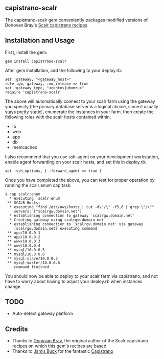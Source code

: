 ## capistrano-scalr

The capistrano-scalr gem conveniently packages modified versions of Donovan Bray's [Scalr capistrano recipes](http://groups.google.com/group/scalr-discuss/web/scalr-with-capistrano).

## Installation and Usage

First, install the gem:

    gem install capistrano-scalr

After gem installation, add the following to your deploy.rb:

    set :gateway, "<gateway_host>"
    role :gw, gateway, :no_release => true
    set :gateway_type, "<centos|ubuntu>"
    require 'capistrano-scalr'

The above will automatically connect to your scalr farm using the gateway you specify (the primary database server is a logical choice, since it usually stays pretty static), enumerate the instances in your farm, then create the following roles with the scalr hosts contained within:

- lb
- web
- app
- db
- memcached

I also recommend that you use ssh-agent on your development workstation, enable agent forwarding on your scalr hosts, and set this in deploy.rb:

    set :ssh_options, { :forward_agent => true }

Once you have completed the above, you can test for proper operation by running the scalr:enum cap task:

    $ cap scalr:enum
      * executing `scalr:enum'
     ** SCALR Hosts:
      * executing "find /etc/aws/hosts | cut -d\"/\" -f5,6 | grep \"/\""
        servers: ["scalrgw.domain.net"]
      * establishing connection to gateway `scalrgw.domain.net'
      * Creating gateway using scalrgw.domain.net
      * establishing connection to `scalrgw.domain.net' via gateway
        [scalrgw.domain.net] executing command
     ** app/10.0.0.1
     ** app/10.0.0.2
     ** www/10.0.0.3
     ** www/10.0.0.4
     ** mysql/10.0.0.5
     ** mysql/10.0.0.6
     ** mysql-slave/10.0.0.5
     ** mysql-master/10.0.0.6
        command finished

You should now be able to deploy to your scalr farm via capistrano, and not have to worry about having to adjust your deploy.rb when instances change.

## TODO

- Auto-detect gateway platform

## Credits

- Thanks to [Donovan Bray](http://www.donovanbray.com), the original author of the Scalr capistrano recipes on which this gem's recipes are based
- Thanks to [Jamis Buck](http://weblog.jamisbuck.org) for the fantastic [Capistrano](http://capify.org)